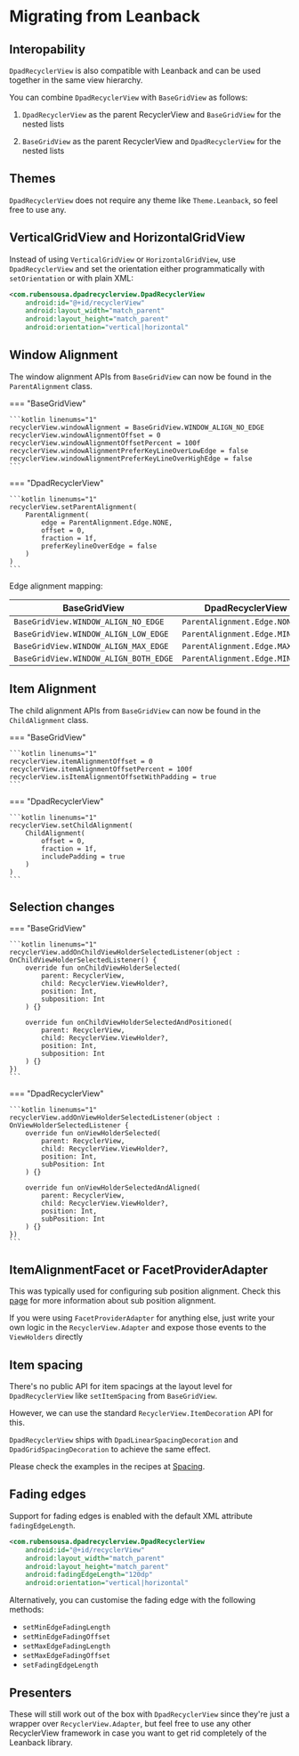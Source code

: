 # Migrating from Leanback

## Interopability

`DpadRecyclerView` is also compatible with Leanback and can be used together in the same view hierarchy.

You can combine `DpadRecyclerView` with `BaseGridView` as follows:

1. `DpadRecyclerView` as the parent RecyclerView and `BaseGridView` for the nested lists

2. `BaseGridView` as the parent RecyclerView and `DpadRecyclerView` for the nested lists


## Themes

`DpadRecyclerView` does not require any theme like `Theme.Leanback`, so feel free to use any.

## VerticalGridView and HorizontalGridView

Instead of using `VerticalGridView` or `HorizontalGridView`, use `DpadRecyclerView` and set the orientation either programmatically
with `setOrientation` or with plain XML:

```xml linenums="1" hl_lines="5"
<com.rubensousa.dpadrecyclerview.DpadRecyclerView 
    android:id="@+id/recyclerView"
    android:layout_width="match_parent"
    android:layout_height="match_parent"
    android:orientation="vertical|horizontal" 
```

## Window Alignment

The window alignment APIs from `BaseGridView` can now be found in the `ParentAlignment` class.

=== "BaseGridView"

    ```kotlin linenums="1"
    recyclerView.windowAlignment = BaseGridView.WINDOW_ALIGN_NO_EDGE
    recyclerView.windowAlignmentOffset = 0
    recyclerView.windowAlignmentOffsetPercent = 100f
    recyclerView.windowAlignmentPreferKeyLineOverLowEdge = false
    recyclerView.windowAlignmentPreferKeyLineOverHighEdge = false
    ```

=== "DpadRecyclerView"

    ```kotlin linenums="1"
    recyclerView.setParentAlignment(
        ParentAlignment(
            edge = ParentAlignment.Edge.NONE,
            offset = 0,
            fraction = 1f,
            preferKeylineOverEdge = false
        )
    )
    ```


Edge alignment mapping:

| BaseGridView                          | DpadRecyclerView               |
|---------------------------------------|--------------------------------|
| `BaseGridView.WINDOW_ALIGN_NO_EDGE`   | `ParentAlignment.Edge.NONE`    |
| `BaseGridView.WINDOW_ALIGN_LOW_EDGE`  | `ParentAlignment.Edge.MIN`     |
| `BaseGridView.WINDOW_ALIGN_MAX_EDGE`  | `ParentAlignment.Edge.MAX`     |
| `BaseGridView.WINDOW_ALIGN_BOTH_EDGE` | `ParentAlignment.Edge.MIN_MAX` |

## Item Alignment


The child alignment APIs from `BaseGridView` can now be found in the `ChildAlignment` class.

=== "BaseGridView"

    ```kotlin linenums="1"
    recyclerView.itemAlignmentOffset = 0
    recyclerView.itemAlignmentOffsetPercent = 100f
    recyclerView.isItemAlignmentOffsetWithPadding = true
    ```

=== "DpadRecyclerView"

    ```kotlin linenums="1"
    recyclerView.setChildAlignment(
        ChildAlignment(
            offset = 0,
            fraction = 1f,
            includePadding = true
        )
    )
    ```

## Selection changes

=== "BaseGridView"

    ```kotlin linenums="1"
    recyclerView.addOnChildViewHolderSelectedListener(object : OnChildViewHolderSelectedListener() {
        override fun onChildViewHolderSelected(
            parent: RecyclerView,
            child: RecyclerView.ViewHolder?,
            position: Int,
            subposition: Int
        ) {}
    
        override fun onChildViewHolderSelectedAndPositioned(
            parent: RecyclerView,
            child: RecyclerView.ViewHolder?,
            position: Int,
            subposition: Int
        ) {}
    })
    ```

=== "DpadRecyclerView"

    ```kotlin linenums="1"
    recyclerView.addOnViewHolderSelectedListener(object : OnViewHolderSelectedListener {
        override fun onViewHolderSelected(
            parent: RecyclerView,
            child: RecyclerView.ViewHolder?,
            position: Int,
            subPosition: Int
        ) {}
    
        override fun onViewHolderSelectedAndAligned(
            parent: RecyclerView,
            child: RecyclerView.ViewHolder?,
            position: Int,
            subPosition: Int
        ) {}
    })
    ```

## ItemAlignmentFacet or FacetProviderAdapter

This was typically used for configuring sub position alignment. Check this [page](recipes/alignment.md) for more information about sub position alignment.

If you were using `FacetProviderAdapter` for anything else, just write your own logic in the `RecyclerView.Adapter` and expose those events to the `ViewHolders` directly

## Item spacing

There's no public API for item spacings at the layout level for `DpadRecyclerView` like `setItemSpacing` from `BaseGridView`.

However, we can use the standard `RecyclerView.ItemDecoration` API for this. 

`DpadRecyclerView` ships with `DpadLinearSpacingDecoration` and `DpadGridSpacingDecoration` to achieve the same effect.

Please check the examples in the recipes at [Spacing](recipes/spacing.md).

## Fading edges

Support for fading edges is enabled with the default XML attribute `fadingEdgeLength`.

```xml linenums="1" hl_lines="5"
<com.rubensousa.dpadrecyclerview.DpadRecyclerView 
    android:id="@+id/recyclerView"
    android:layout_width="match_parent"
    android:layout_height="match_parent"
    android:fadingEdgeLength="120dp"
    android:orientation="vertical|horizontal" 
```

Alternatively, you can customise the fading edge with the following methods:

- `setMinEdgeFadingLength`
- `setMinEdgeFadingOffset`
- `setMaxEdgeFadingLength`
- `setMaxEdgeFadingOffset`
- `setFadingEdgeLength`

## Presenters

These will still work out of the box with `DpadRecyclerView` since they're just a wrapper over `RecyclerView.Adapter`,
 but feel free to use any other RecyclerView framework in case you want to get rid completely of the Leanback library.